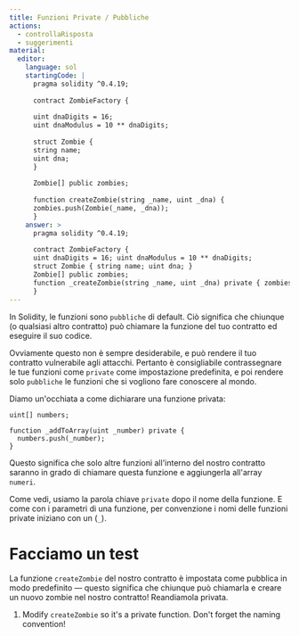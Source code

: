 ```yaml
---
title: Funzioni Private / Pubbliche
actions:
  - controllaRisposta
  - suggerimenti
material:
  editor:
    language: sol
    startingCode: |
      pragma solidity ^0.4.19;
      
      contract ZombieFactory {
      
      uint dnaDigits = 16;
      uint dnaModulus = 10 ** dnaDigits;
      
      struct Zombie {
      string name;
      uint dna;
      }
      
      Zombie[] public zombies;
      
      function createZombie(string _name, uint _dna) {
      zombies.push(Zombie(_name, _dna));
      }
    answer: >
      pragma solidity ^0.4.19;
      
      contract ZombieFactory {
      uint dnaDigits = 16; uint dnaModulus = 10 ** dnaDigits;
      struct Zombie { string name; uint dna; }
      Zombie[] public zombies;
      function _createZombie(string _name, uint _dna) private { zombies.push(Zombie(_name, _dna)); }
      }
---
```

In Solidity, le funzioni sono `pubbliche` di default. Ciò significa che chiunque (o qualsiasi altro contratto) può chiamare la funzione del tuo contratto ed eseguire il suo codice.

Ovviamente questo non è sempre desiderabile, e può rendere il tuo contratto vulnerabile agli attacchi. Pertanto è consigliabile contrassegnare le tue funzioni come `private` come impostazione predefinita, e poi rendere solo `pubbliche` le funzioni che si vogliono fare conoscere al mondo.

Diamo un'occhiata a come dichiarare una funzione privata:

    uint[] numbers;
    
    function _addToArray(uint _number) private {
      numbers.push(_number);
    }
    

Questo significa che solo altre funzioni all'interno del nostro contratto saranno in grado di chiamare questa funzione e aggiungerla all'array `numeri`.

Come vedi, usiamo la parola chiave `private` dopo il nome della funzione. E come con i parametri di una funzione, per convenzione i nomi delle funzioni private iniziano con un (`_`).

# Facciamo un test

La funzione `createZombie` del nostro contratto è impostata come pubblica in modo predefinito — questo significa che chiunque può chiamarla e creare un nuovo zombie nel nostro contratto! Reandiamola privata.

1. Modify `createZombie` so it's a private function. Don't forget the naming convention!